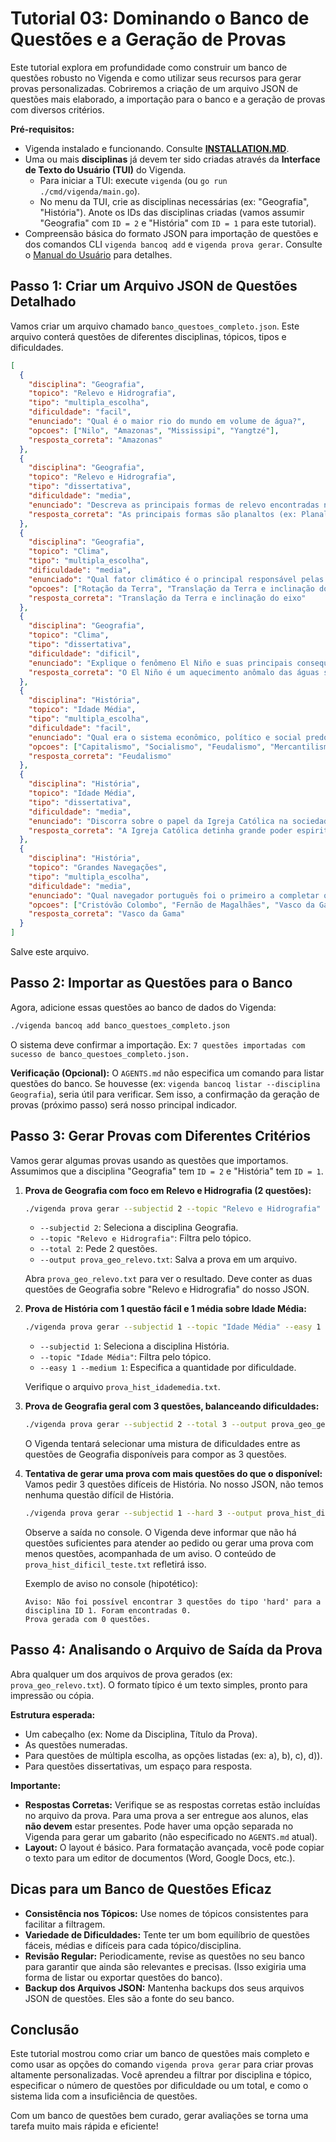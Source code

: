 # Tutorial 03: Dominando o Banco de Questões e a Geração de Provas

Este tutorial explora em profundidade como construir um banco de questões robusto no Vigenda e como utilizar seus recursos para gerar provas personalizadas. Cobriremos a criação de um arquivo JSON de questões mais elaborado, a importação para o banco e a geração de provas com diversos critérios.

**Pré-requisitos:**
*   Vigenda instalado e funcionando. Consulte [**INSTALLATION.MD**](../../INSTALLATION.MD).
*   Uma ou mais **disciplinas** já devem ter sido criadas através da **Interface de Texto do Usuário (TUI)** do Vigenda.
    *   Para iniciar a TUI: execute `vigenda` (ou `go run ./cmd/vigenda/main.go`).
    *   No menu da TUI, crie as disciplinas necessárias (ex: "Geografia", "História"). Anote os IDs das disciplinas criadas (vamos assumir "Geografia" com `ID = 2` e "História" com `ID = 1` para este tutorial).
*   Compreensão básica do formato JSON para importação de questões e dos comandos CLI `vigenda bancoq add` e `vigenda prova gerar`. Consulte o [Manual do Usuário](../../docs/user_manual/README.md) para detalhes.

## Passo 1: Criar um Arquivo JSON de Questões Detalhado

Vamos criar um arquivo chamado `banco_questoes_completo.json`. Este arquivo conterá questões de diferentes disciplinas, tópicos, tipos e dificuldades.

```json
[
  {
    "disciplina": "Geografia",
    "topico": "Relevo e Hidrografia",
    "tipo": "multipla_escolha",
    "dificuldade": "facil",
    "enunciado": "Qual é o maior rio do mundo em volume de água?",
    "opcoes": ["Nilo", "Amazonas", "Mississipi", "Yangtzé"],
    "resposta_correta": "Amazonas"
  },
  {
    "disciplina": "Geografia",
    "topico": "Relevo e Hidrografia",
    "tipo": "dissertativa",
    "dificuldade": "media",
    "enunciado": "Descreva as principais formas de relevo encontradas no Brasil e dê um exemplo de cada.",
    "resposta_correta": "As principais formas são planaltos (ex: Planalto Central), planícies (ex: Planície Amazônica) e depressões (ex: Depressão Sertaneja). Montanhas de formação recente não são expressivas no Brasil."
  },
  {
    "disciplina": "Geografia",
    "topico": "Clima",
    "tipo": "multipla_escolha",
    "dificuldade": "media",
    "enunciado": "Qual fator climático é o principal responsável pelas estações do ano?",
    "opcoes": ["Rotação da Terra", "Translação da Terra e inclinação do eixo", "Correntes marítimas", "Altitude"],
    "resposta_correta": "Translação da Terra e inclinação do eixo"
  },
  {
    "disciplina": "Geografia",
    "topico": "Clima",
    "tipo": "dissertativa",
    "dificuldade": "dificil",
    "enunciado": "Explique o fenômeno El Niño e suas principais consequências para o clima global.",
    "resposta_correta": "O El Niño é um aquecimento anômalo das águas superficiais do Oceano Pacífico Equatorial, alterando os padrões de vento e chuva em diversas regiões do mundo, causando secas em alguns lugares e inundações em outros."
  },
  {
    "disciplina": "História",
    "topico": "Idade Média",
    "tipo": "multipla_escolha",
    "dificuldade": "facil",
    "enunciado": "Qual era o sistema econômico, político e social predominante na Europa Ocidental durante a Idade Média?",
    "opcoes": ["Capitalismo", "Socialismo", "Feudalismo", "Mercantilismo"],
    "resposta_correta": "Feudalismo"
  },
  {
    "disciplina": "História",
    "topico": "Idade Média",
    "tipo": "dissertativa",
    "dificuldade": "media",
    "enunciado": "Discorra sobre o papel da Igreja Católica na sociedade feudal.",
    "resposta_correta": "A Igreja Católica detinha grande poder espiritual, cultural, econômico e político, influenciando todos os aspectos da vida medieval, desde a educação até a organização social e as relações de poder."
  },
  {
    "disciplina": "História",
    "topico": "Grandes Navegações",
    "tipo": "multipla_escolha",
    "dificuldade": "media",
    "enunciado": "Qual navegador português foi o primeiro a completar o contorno da África, chegando às Índias?",
    "opcoes": ["Cristóvão Colombo", "Fernão de Magalhães", "Vasco da Gama", "Pedro Álvares Cabral"],
    "resposta_correta": "Vasco da Gama"
  }
]
```
Salve este arquivo.

## Passo 2: Importar as Questões para o Banco

Agora, adicione essas questões ao banco de dados do Vigenda:

```bash
./vigenda bancoq add banco_questoes_completo.json
```

O sistema deve confirmar a importação. Ex: `7 questões importadas com sucesso de banco_questoes_completo.json.`

**Verificação (Opcional):**
O `AGENTS.md` não especifica um comando para listar questões do banco. Se houvesse (ex: `vigenda bancoq listar --disciplina Geografia`), seria útil para verificar. Sem isso, a confirmação da geração de provas (próximo passo) será nosso principal indicador.

## Passo 3: Gerar Provas com Diferentes Critérios

Vamos gerar algumas provas usando as questões que importamos. Assumimos que a disciplina "Geografia" tem `ID = 2` e "História" tem `ID = 1`.

1.  **Prova de Geografia com foco em Relevo e Hidrografia (2 questões):**
    ```bash
    ./vigenda prova gerar --subjectid 2 --topic "Relevo e Hidrografia" --total 2 --output prova_geo_relevo.txt
    ```
    *   `--subjectid 2`: Seleciona a disciplina Geografia.
    *   `--topic "Relevo e Hidrografia"`: Filtra pelo tópico.
    *   `--total 2`: Pede 2 questões.
    *   `--output prova_geo_relevo.txt`: Salva a prova em um arquivo.

    Abra `prova_geo_relevo.txt` para ver o resultado. Deve conter as duas questões de Geografia sobre "Relevo e Hidrografia" do nosso JSON.

2.  **Prova de História com 1 questão fácil e 1 média sobre Idade Média:**
    ```bash
    ./vigenda prova gerar --subjectid 1 --topic "Idade Média" --easy 1 --medium 1 --output prova_hist_idademedia.txt
    ```
    *   `--subjectid 1`: Seleciona a disciplina História.
    *   `--topic "Idade Média"`: Filtra pelo tópico.
    *   `--easy 1 --medium 1`: Especifica a quantidade por dificuldade.

    Verifique o arquivo `prova_hist_idademedia.txt`.

3.  **Prova de Geografia geral com 3 questões, balanceando dificuldades:**
    ```bash
    ./vigenda prova gerar --subjectid 2 --total 3 --output prova_geo_geral.txt
    ```
    O Vigenda tentará selecionar uma mistura de dificuldades entre as questões de Geografia disponíveis para compor as 3 questões.

4.  **Tentativa de gerar uma prova com mais questões do que o disponível:**
    Vamos pedir 3 questões difíceis de História. No nosso JSON, não temos nenhuma questão difícil de História.
    ```bash
    ./vigenda prova gerar --subjectid 1 --hard 3 --output prova_hist_dificil_teste.txt
    ```
    Observe a saída no console. O Vigenda deve informar que não há questões suficientes para atender ao pedido ou gerar uma prova com menos questões, acompanhada de um aviso. O conteúdo de `prova_hist_dificil_teste.txt` refletirá isso.

    Exemplo de aviso no console (hipotético):
    ```
    Aviso: Não foi possível encontrar 3 questões do tipo 'hard' para a disciplina ID 1. Foram encontradas 0.
    Prova gerada com 0 questões.
    ```

## Passo 4: Analisando o Arquivo de Saída da Prova

Abra qualquer um dos arquivos de prova gerados (ex: `prova_geo_relevo.txt`). O formato típico é um texto simples, pronto para impressão ou cópia.

**Estrutura esperada:**
*   Um cabeçalho (ex: Nome da Disciplina, Título da Prova).
*   As questões numeradas.
*   Para questões de múltipla escolha, as opções listadas (ex: a), b), c), d)).
*   Para questões dissertativas, um espaço para resposta.

**Importante:**
*   **Respostas Corretas:** Verifique se as respostas corretas estão incluídas no arquivo da prova. Para uma prova a ser entregue aos alunos, elas **não devem** estar presentes. Pode haver uma opção separada no Vigenda para gerar um gabarito (não especificado no `AGENTS.md` atual).
*   **Layout:** O layout é básico. Para formatação avançada, você pode copiar o texto para um editor de documentos (Word, Google Docs, etc.).

## Dicas para um Banco de Questões Eficaz

*   **Consistência nos Tópicos:** Use nomes de tópicos consistentes para facilitar a filtragem.
*   **Variedade de Dificuldades:** Tente ter um bom equilíbrio de questões fáceis, médias e difíceis para cada tópico/disciplina.
*   **Revisão Regular:** Periodicamente, revise as questões no seu banco para garantir que ainda são relevantes e precisas. (Isso exigiria uma forma de listar ou exportar questões do banco).
*   **Backup dos Arquivos JSON:** Mantenha backups dos seus arquivos JSON de questões. Eles são a fonte do seu banco.

## Conclusão

Este tutorial mostrou como criar um banco de questões mais completo e como usar as opções do comando `vigenda prova gerar` para criar provas altamente personalizadas. Você aprendeu a filtrar por disciplina e tópico, especificar o número de questões por dificuldade ou um total, e como o sistema lida com a insuficiência de questões.

Com um banco de questões bem curado, gerar avaliações se torna uma tarefa muito mais rápida e eficiente!
